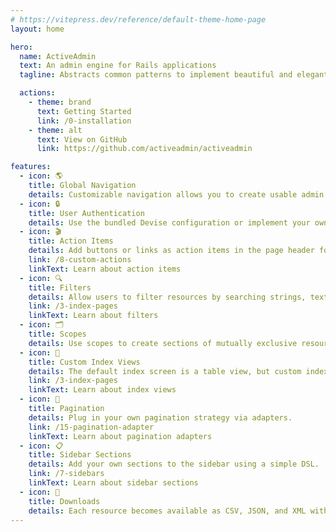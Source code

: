 ```yaml
---
# https://vitepress.dev/reference/default-theme-home-page
layout: home

hero:
  name: ActiveAdmin
  text: An admin engine for Rails applications
  tagline: Abstracts common patterns to implement beautiful and elegant interfaces with ease.

  actions:
    - theme: brand
      text: Getting Started
      link: /0-installation
    - theme: alt
      text: View on GitHub
      link: https://github.com/activeadmin/activeadmin

features:
  - icon: 🌎
    title: Global Navigation
    details: Customizable navigation allows you to create usable admin interfaces for your business.
  - icon: 🔒
    title: User Authentication
    details: Use the bundled Devise configuration or implement your own authorization using the provided hooks.
  - icon: 🎬
    title: Action Items
    details: Add buttons or links as action items in the page header for a resource.
    link: /8-custom-actions
    linkText: Learn about action items
  - icon: 🔍
    title: Filters
    details: Allow users to filter resources by searching strings, text fields, dates, and numeric values.
    link: /3-index-pages
    linkText: Learn about filters
  - icon: 🗂️
    title: Scopes
    details: Use scopes to create sections of mutually exclusive resources for quick navigation and reporting.
  - icon: 📑
    title: Custom Index Views
    details: The default index screen is a table view, but custom index views are supported.
    link: /3-index-pages
    linkText: Learn about index views
  - icon: 🔢
    title: Pagination
    details: Plug in your own pagination strategy via adapters.
    link: /15-pagination-adapter
    linkText: Learn about pagination adapters
  - icon: 📋
    title: Sidebar Sections
    details: Add your own sections to the sidebar using a simple DSL.
    link: /7-sidebars
    linkText: Learn about sidebar sections
  - icon: 💾
    title: Downloads
    details: Each resource becomes available as CSV, JSON, and XML with customizable output.
---
```

